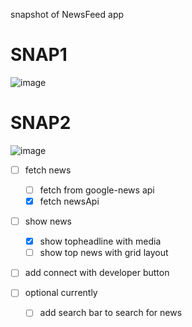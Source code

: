 snapshot of NewsFeed app 

# SNAP1
![image](https://user-images.githubusercontent.com/83442510/168229649-99ed134d-4037-458a-a03f-ebf734f356ff.png)
# SNAP2
![image](https://user-images.githubusercontent.com/83442510/168229732-c0d7e23e-0a71-4712-a5ef-ae8cf0480808.png)



 - [ ] fetch news
    - [ ] fetch from google-news api 
    - [x] fetch newsApi 
 - [ ] show news 
    - [x] show topheadline with media 
    - [ ] show top news with grid layout 
 - [ ] add connect with developer button
 
 - [ ] optional currently 
    - [ ] add search bar to search for news 
